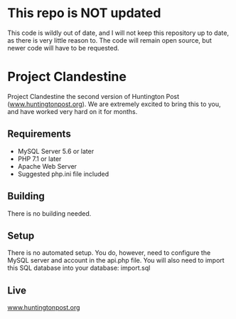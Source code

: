 # This repo is NOT updated
This code is wildly out of date, and I will not keep this repository up to date, as there is very little reason to. The code will remain open source, but newer code will have to be requested.

# Project Clandestine
Project Clandestine the second version of Huntington Post (www.huntingtonpost.org). We are extremely excited to bring this to you, and have worked very hard on it for months.

## Requirements
* MySQL Server 5.6 or later
* PHP 7.1 or later
* Apache Web Server
* Suggested php.ini file included

## Building
There is no building needed.

## Setup
There is no automated setup. You do, however, need to configure the MySQL server and account in the api.php file. You will also need to import this SQL database into your database: import.sql

## Live
www.huntingtonpost.org
